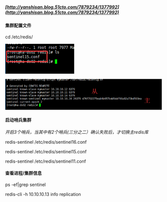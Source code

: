 ##### [http://yanshisan.blog.51cto.com/7879234/1377992](http://yanshisan.blog.51cto.com/7879234/1377992)

#### 

#### 集群配置文件

cd /etc/redis/

![](/assets/sentinal.png)

![](/assets/sentinel2.png)

#### 启动哨兵集群

_开启3个哨兵，当其中有2个哨兵\(三分之二）确认失败后，才切换主redis库_

redis-sentinel /etc/redis/sentinel16.conf

redis-sentinel /etc/redis/sentinel15.conf

redis-sentinel /etc/redis/sentinel11.conf







#### 查看进程/集群信息

ps -ef\|grep sentinel

redis-cli -h 10.10.10.13 info replication

